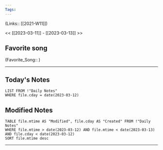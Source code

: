 ```yaml
---
Tags:
---
```

(Links:: [[2021-W11]])

<< [[2023-03-11]] - [[2023-03-13]] >>
## Favorite song
(Favorite_Song:: )

___
## Today's Notes
```dataview
LIST FROM !"Daily Notes"
WHERE file.cday = date(2023-03-12)
```
## Modified Notes
```dataview
TABLE file.mtime AS "Modified", file.cday AS "Created" FROM !"Daily Notes" 
WHERE file.mtime > date(2023-03-12) AND file.mtime < date(2023-03-13) AND file.cday < date(2023-03-12)
SORT file.mtime desc
```
___
